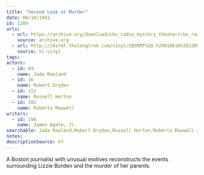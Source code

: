 ```yaml
---
title: "Second Look at Murder"
date: 06/10/1981
id: 1209
urls: 
  - url: https://archive.org/download/cbs_radio_mystery_theater/cbs_radio_mystery_theater-1201-1250.zip/cbs_radio_mystery_theater-1201-1250%2Fcbsrmt_1209_a_second_look_at_murder.mp3
    source: archive-org
  - url: http://cbsrmt.thelongtrek.com/vinyl/CBSRMT%20-%20810610%201209%20Second%20Look%20At%20Murder_afrts.mp3
    source: kl-vinyl
tags: 
actors:  
  - id: 69
    name: Jada Rowland  
  - id: 16
    name: Robert Dryden  
  - id: 151
    name: Russell Horton  
  - id: 202
    name: Roberta Maxwell
writers:  
  - id: 294
    name: James Agate, Jr.
searchable: Jada Rowland,Robert Dryden,Russell Horton,Roberta Maxwell James Agate, Jr.
notes: 
descriptionSource: kf
---
```

A Boston journalist with unusual motives reconstructs the events surrounding Lizzie Borden and the murder of her parents.